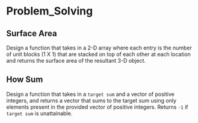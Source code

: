 # Problem_Solving

## Surface Area

Design a function that takes in a 2-D array where each entry is the number of unit blocks (1 X 1) that are stacked on top of each other at each location and returns the surface area of the resultant 3-D object.

## How Sum

Design a function that takes in a `target sum` and a vector of positive integers, and returns a vector that sums to the target sum using only elements present in the provided vector of positive integers. Returns `-1` if `target sum` is unattainable.
